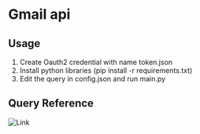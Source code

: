 # Gmail api
## Usage
1. Create Oauth2 credential with name token.json
2. Install python libraries (pip install -r requirements.txt)
3. Edit the query in config.json and run main.py

## Query Reference
![Link](https://support.google.com/mail/answer/7190?hl=en)
